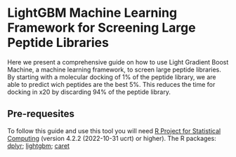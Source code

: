 # LightGBM Machine Learning Framework for Screening Large Peptide Libraries
Here we present a comprehensive guide on how to use Light Gradient Boost Machine, a machine learning framework, to screen large peptide libraries. By starting with a molecular docking of 1% of the peptide library, we are able to predict wich peptides are the best 5%. This reduces the time for docking in x20 by discarding 94% of the peptide library.  

## Pre-requesites
To follow this guide and use this tool you will need [R Project for Statistical Computing](https://www.r-project.org/) (version 4.2.2 (2022-10-31 ucrt) or higher). The R packages: [dplyr](https://cran.r-project.org/web/packages/dplyr/index.html); [lightgbm](https://cran.microsoft.com/snapshot/2022-04-06/web/packages/lightgbm/index.html); [caret](https://cran.r-project.org/web/packages/caret/)
